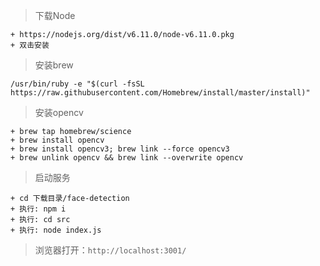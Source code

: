 
> 下载Node
```
+ https://nodejs.org/dist/v6.11.0/node-v6.11.0.pkg
+ 双击安装
```

> 安装brew
```
/usr/bin/ruby -e "$(curl -fsSL https://raw.githubusercontent.com/Homebrew/install/master/install)"
```
> 安装opencv
```
+ brew tap homebrew/science
+ brew install opencv
+ brew install opencv3; brew link --force opencv3
+ brew unlink opencv && brew link --overwrite opencv
```

> 启动服务
```
+ cd 下载目录/face-detection
+ 执行: npm i
+ 执行: cd src
+ 执行: node index.js
```

> 浏览器打开：`http://localhost:3001/`
